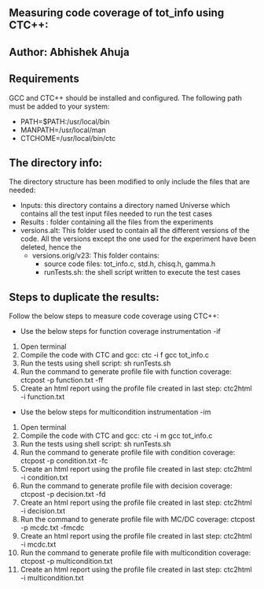 ## Measuring code coverage of tot_info using CTC++:
## Author: Abhishek Ahuja

## Requirements
GCC and CTC++ should be installed and configured. The following path must be added to your system:
* PATH=$PATH:/usr/local/bin
* MANPATH=/usr/local/man
* CTCHOME=/usr/local/bin/ctc

## The directory info:
The directory structure has been modified to only include the files that are needed:
* Inputs: this directory contains a directory named Universe which contains all the test input files needed to run the test cases
* Results : folder containing all the files from the experiments
* versions.alt: This folder used to contain all the different versions of the code. All the versions except the one used for the experiment have been deleted, hence the 
    + versions.orig/v23: This folder contains:
        - source code files: tot_info.c, std.h, chisq.h, gamma.h
        - runTests.sh: the shell script written to execute the test cases

## Steps to duplicate the results:
Follow the below steps to measure code coverage using CTC++:

* Use the below steps for function coverage instrumentation -if
1. Open terminal
2. Compile the code with CTC and gcc: ctc -i f gcc tot_info.c
3. Run the tests using shell script: sh runTests.sh
4. Run the command to generate profile file with function coverage: ctcpost -p function.txt -ff
5. Create an html report using the profile file created in last step: ctc2html -i function.txt

* Use the below steps for multicondition instrumentation -im
1. Open terminal
2. Compile the code with CTC and gcc: ctc -i m gcc tot_info.c
3. Run the tests using shell script: sh runTests.sh
4. Run the command to generate profile file with condition coverage: ctcpost -p condition.txt -fc
5. Create an html report using the profile file created in last step: ctc2html -i condition.txt
6. Run the command to generate profile file with decision coverage: ctcpost -p decision.txt -fd
7. Create an html report using the profile file created in last step: ctc2html -i decision.txt
8. Run the command to generate profile file with MC/DC coverage: ctcpost -p mcdc.txt -fmcdc
9. Create an html report using the profile file created in last step: ctc2html -i mcdc.txt
10. Run the command to generate profile file with multicondition coverage: ctcpost -p multicondition.txt
11. Create an html report using the profile file created in last step: ctc2html -i multicondition.txt